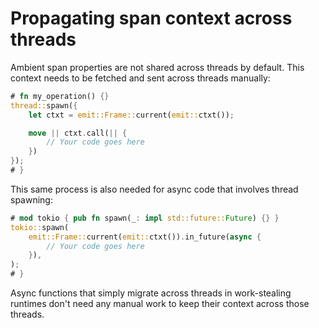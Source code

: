 # Propagating span context across threads

Ambient span properties are not shared across threads by default. This context needs to be fetched and sent across threads manually:

```rust
# fn my_operation() {}
thread::spawn({
    let ctxt = emit::Frame::current(emit::ctxt());

    move || ctxt.call(|| {
        // Your code goes here
    })
});
# }
```

This same process is also needed for async code that involves thread spawning:

```rust
# mod tokio { pub fn spawn(_: impl std::future::Future) {} }
tokio::spawn(
    emit::Frame::current(emit::ctxt()).in_future(async {
        // Your code goes here
    }),
);
# }
```

Async functions that simply migrate across threads in work-stealing runtimes don't need any manual work to keep their context across those threads.
